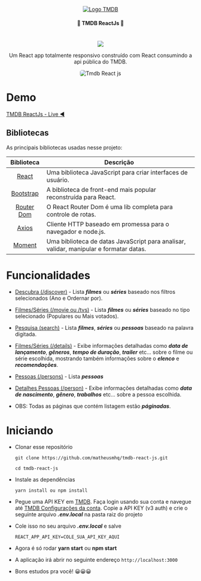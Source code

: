 <p  align="center">
<a href="https://tmdb-movies.netlify.app/">
		<img  src="https://upload.wikimedia.org/wikipedia/commons/6/6e/Tmdb-312x276-logo.png"  alt="Logo TMDB"  title="Logo TMDB" />
	</a>
</p>

<h4 align="center"> 🌟 TMDB ReactJs 🌟 </h4>

#

<p align="center">
    <a href="https://github.com/matheusmhq/tmdb-react-js/blob/main/LICENSE" alt="license">
        <img src="https://img.shields.io/github/license/matheusmhq/tmdb-react-js?style=plastic" />
    </a>
</p>

<p align="center">
  Um React app totalmente responsivo construído com React consumindo a api pública do TMDB.
</p>

<p align="center">
    <img style="border-radius: 5px" src="src/assets/img/demo.gif" alt="Tmdb React js">
</p>

# Demo

[TMDB ReactJs - Live ◀️](https://tmdb-movies.netlify.app/)

## Bibliotecas

As principais bibliotecas usadas nesse projeto:

| Biblioteca             | Descrição   |
| :-------------:|--------------|
| [React](http://facebook.github.io/react/index.html) | Uma biblioteca JavaScript para criar interfaces de usuário. |
| [Bootstrap](https://react-bootstrap.github.io/) | A biblioteca de front-end mais popular reconstruída para React. |
| [Router Dom](https://reactrouter.com/) | O React Router Dom é uma lib completa para controle de rotas. |
| [Axios](https://github.com/axios/axios) | Cliente HTTP baseado em promessa para o navegador e node.js. |
| [Moment](https://momentjs.com/) | Uma biblioteca de datas JavaScript para analisar, validar, manipular e formatar datas. |

# Funcionalidades

- [Descubra (/discover)](https://tmdb-movies.netlify.app/) - Lista **_filmes_** ou **_séries_** baseado nos filtros selecionados (Ano e Ordernar por).

- [Filmes/Séries (/movie ou /tvs)](https://tmdb-movies.netlify.app/movies) - Lista **_filmes_** ou **_séries_** baseado no tipo selecionado (Populares ou Mais votados).

- [Pesquisa (search)](https://tmdb-movies.netlify.app/search/matrix) - Lista **_filmes_**, **_séries_** ou **_pessoas_** baseado na palavra digitada.

- [Filmes/Séries (/details)](https://tmdb-movies.netlify.app/details/movie/603) - Exibe informações detalhadas como **_data de lançamento_**, **_gêneros_**, **_tempo de duração_**, **_trailer_** etc... sobre o filme ou série escolhida, mostrando também informações sobre o **_elenco_** e **_recomendações_**.

- [Pessoas (/persons)](https://tmdb-movies.netlify.app/persons) - Lista **_pessoas_**

- [Detalhes Pessoas (/person)](https://tmdb-movies.netlify.app/person/6384) - Exibe informações detalhadas como **_data de nascimento_**, **_gênero_**, **_trabalhos_** etc... sobre a pessoa escolhida.

- OBS: Todas as páginas que contém listagem estão **_páginadas_**.

# Iniciando

- Clonar esse repositório

  ```
  git clone https://github.com/matheusmhq/tmdb-react-js.git

  cd tmdb-react-js
  ```

- Instale as dependências

  ```
  yarn install ou npm install
  ```

- Pegue uma API KEY em [TMDB](https://www.themoviedb.org). Faça login usando sua conta e navegue até [TMDB Configurações da conta](https://www.themoviedb.org/settings/api). Copie a API KEY (v3 auth) e crie o seguinte arquivo **_.env.local_** na pasta raiz do projeto

- Cole isso no seu arquivo **_.env.local_** e salve

  ```
  REACT_APP_API_KEY=COLE_SUA_API_KEY_AQUI
  ```

- Agora é só rodar **yarn start** ou **npm start**

- A aplicação irá abrir no seguinte endereço `http://localhost:3000`

- Bons estudos pra você! 😀😀😀
